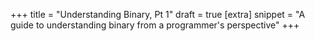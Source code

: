 +++
title = "Understanding Binary, Pt 1"
draft = true
[extra]
snippet = "A guide to understanding binary from a programmer's perspective"
+++